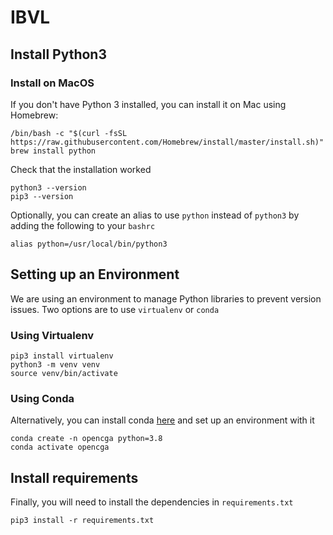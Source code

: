 # IBVL 

## Install Python3
### Install on MacOS
If you don't have Python 3 installed, you can install it on Mac using Homebrew:
```
/bin/bash -c "$(curl -fsSL https://raw.githubusercontent.com/Homebrew/install/master/install.sh)"
brew install python
```

Check that the installation worked
```
python3 --version
pip3 --version
```

Optionally, you can create an alias to use `python` instead of `python3` by adding the following to your `bashrc`
```
alias python=/usr/local/bin/python3
```

## Setting up an Environment
We are using an environment to manage Python libraries to prevent version issues. Two options are to use `virtualenv` or `conda`
### Using Virtualenv
```
pip3 install virtualenv
python3 -m venv venv
source venv/bin/activate
```

### Using Conda
Alternatively, you can install conda [here](https://docs.conda.io/en/latest/miniconda.html) and set up an environment with it
```
conda create -n opencga python=3.8
conda activate opencga
```

## Install requirements
Finally, you will need to install the dependencies in `requirements.txt`
```
pip3 install -r requirements.txt
```
